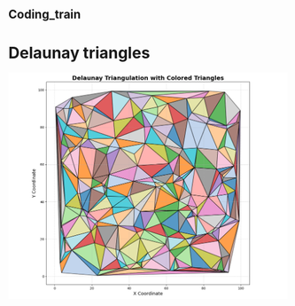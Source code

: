 ## Coding_train

# Delaunay triangles
  ![delaunay](https://github.com/CHIRANJEET1729DAS/Coding_train/blob/main/delaunay/Figure_1.png)
